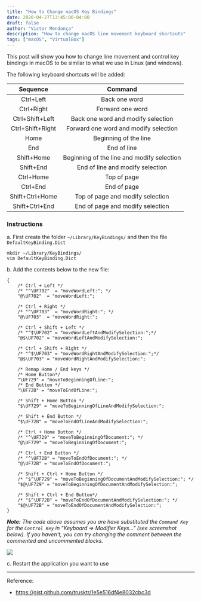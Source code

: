 ```yaml
---
title: "How to Change macOS Key Bindings"
date: 2020-04-27T13:45:00-04:00
draft: false
author: "Victor Mendonça"
description: "How to change macOS line movement keyboard shortcuts"
tags: ["macOS", "VirtualBox"]
---
```


This post will show you how to change line movement and control key bindings in macOS to be similar to what we use in Linux (and windows).

The following keyboard shortcuts will be added:

Sequence | Command |
|:-:|:---:|
Ctrl+Left | Back one word |
Ctrl+Right | Forward one word |
Ctrl+Shift+Left | Back one word and modify selection |
Ctrl+Shift+Right | Forward one word and modify selection |
Home | Beginning of the line |
End | End of line |
Shift+Home | Beginning of the line and modify selection |
Shift+End | End of line and modify selection |
Ctrl+Home | Top of page |
Ctrl+End | End of page |
Shift+Ctrl+Home | Top of page and modify selection |
Shift+Ctrl+End | End of page and modify selection |

### Instructions

a. First create the folder `~/Library/KeyBindings/` and then the file `DefaultKeyBinding.Dict`

```none
mkdir ~/Library/KeyBindings/
vim DefaultKeyBinding.Dict
```

b. Add the contents below to the new file:

```none
{
    /* Ctrl + Left */
    /* "^\UF702"  = "moveWordLeft:"; */
    "@\UF702"  = "moveWordLeft:";

    /* Ctrl + Right */
    /* "^\UF703"  = "moveWordRight:"; */
    "@\UF703"  = "moveWordRight:";

    /* Ctrl + Shift + Left */
    /* "^$\UF702" = "moveWordLeftAndModifySelection:";*/
    "@$\UF702" = "moveWordLeftAndModifySelection:";

    /* Ctrl + Shift + Right */
    /* "^$\UF703" = "moveWordRightAndModifySelection:";*/
    "@$\UF703" = "moveWordRightAndModifySelection:";

    /* Remap Home / End keys */
    /* Home Button*/
    "\UF729" = "moveToBeginningOfLine:";
    /* End Button */
    "\UF72B" = "moveToEndOfLine:";

    /* Shift + Home Button */
    "$\UF729" = "moveToBeginningOfLineAndModifySelection:";

    /* Shift + End Button */
    "$\UF72B" = "moveToEndOfLineAndModifySelection:";

    /* Ctrl + Home Button */
    /* "^\UF729" = "moveToBeginningOfDocument:"; */
    "@\UF729" = "moveToBeginningOfDocument:";

    /* Ctrl + End Button */
    /* "^\UF72B" = "moveToEndOfDocument:"; */
    "@\UF72B" = "moveToEndOfDocument:";

    /* Shift + Ctrl + Home Button */
    /* "$^\UF729" = "moveToBeginningOfDocumentAndModifySelection:"; */
    "$@\UF729" = "moveToBeginningOfDocumentAndModifySelection:";

    /* Shift + Ctrl + End Button*/
    /* "$^\UF72B" = "moveToEndOfDocumentAndModifySelection:"; */
    "$@\UF72B" = "moveToEndOfDocumentAndModifySelection:";
}
```

_**Note:** The code above assumes you are have substituted the `Command Key` for the `Control Key` in "Keyboard => Modifier Keys..." (see screenshot below). If you haven't, you can try changing the comment between the commented and uncommented blocks._

![](/img/how-to-change-macos-key-bindings/screen2.png)

c. Restart the application you want to use

- - -

Reference:

+ https://gist.github.com/trusktr/1e5e516df4e8032cbc3d
